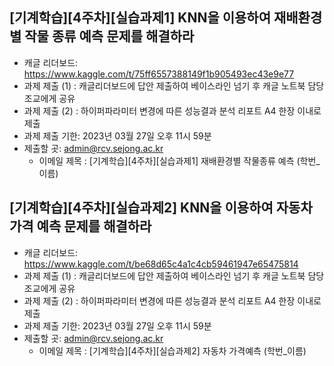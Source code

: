 


## [기계학습][4주차][실습과제1] KNN을 이용하여 재배환경 별 작물 종류 예측 문제를 해결하라
- 캐글 리더보드: https://www.kaggle.com/t/75ff6557388149f1b905493ec43e9e77
- 과제 제출 (1) : 캐글리더보드에 답안 제출하여 베이스라인 넘기 후 캐글 노트북 담당 조교에게 공유
- 과제 제출 (2) : 하이퍼파라미터 변경에 따른 성능결과 분석 리포트 A4 한장 이내로 제출
- 과제 제출 기한: 2023년 03월 27일 오후 11시 59분
- 제출할 곳: admin@rcv.sejong.ac.kr
  - 이메일 제목 : [기계학습][4주차][실습과제1] 재배환경별 작물종류 예측 (학번_이름)


## [기계학습][4주차][실습과제2] KNN을 이용하여 자동차 가격 예측 문제를 해결하라
- 캐글 리더보드: https://www.kaggle.com/t/be68d65c4a1c4cb59461947e65475814
- 과제 제출 (1) : 캐글리더보드에 답안 제출하여 베이스라인 넘기 후 캐글 노트북 담당 조교에게 공유
- 과제 제출 (2) : 하이퍼파라미터 변경에 따른 성능결과 분석 리포트 A4 한장 이내로 제출
- 과제 제출 기한: 2023년 03월 27일 오후 11시 59분
- 제출할 곳: admin@rcv.sejong.ac.kr
  - 이메일 제목 : [기계학습][4주차][실습과제2] 자동차 가격예측 (학번_이름)

